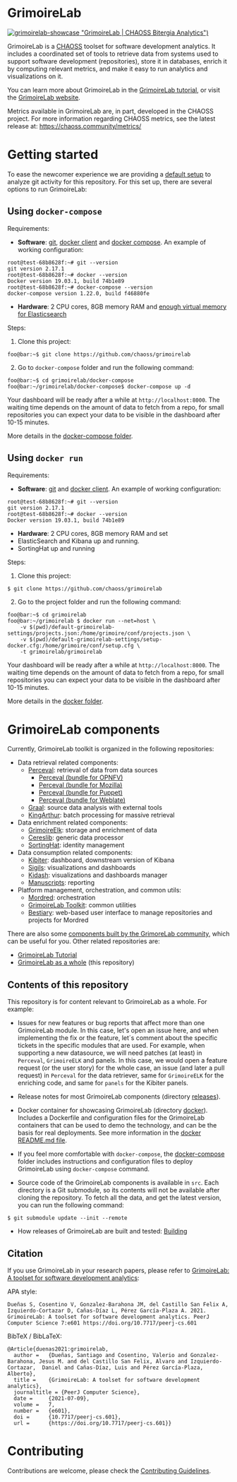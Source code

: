 # GrimoireLab

[![grimoirelab-showcase](https://user-images.githubusercontent.com/chaoss/grimoirelab/assets/105683440/ade7c052-1fe0-4568-a005-ee3fdfe2086d) "GrimoireLab | CHAOSS Bitergia Analytics")](https://chaoss.biterg.io/app/kibana#/dashboard/Overview)

GrimoireLab is a [CHAOSS](https://chaoss.community) toolset for software development analytics. It includes a coordinated set of tools
to retrieve data from systems used to support software development (repositories), store it in databases,
enrich it by computing relevant metrics, and make it easy to run analytics and visualizations on it.

You can learn more about GrimoireLab in the [GrimoireLab tutorial](https://chaoss.github.io/grimoirelab-tutorial/),
or visit the [GrimoireLab website](https://chaoss.github.io/grimoirelab).

Metrics available in GrimoireLab are, in part, developed in the CHAOSS project. For more information regarding CHAOSS metrics, see the latest release at: https://chaoss.community/metrics/

# Getting started

To ease the newcomer experience we are providing a [default setup](default-grimoirelab-settings)
to analyze git activity for this repository. For this set up, there are several options to run GrimoireLab:

## Using `docker-compose`

Requirements:
* **Software**: [git](https://git-scm.com/), [docker client](https://docs.docker.com/get-docker/) and [docker compose](https://docs.docker.com/compose/install/). An example of working configuration:
```console
root@test-68b8628f:~# git --version
git version 2.17.1
root@test-68b8628f:~# docker --version
Docker version 19.03.1, build 74b1e89
root@test-68b8628f:~# docker-compose --version
docker-compose version 1.22.0, build f46880fe
```
* **Hardware**: 2 CPU cores, 8GB memory RAM and [enough virtual memory for Elasticsearch](https://www.elastic.co/guide/en/elasticsearch/reference/current/vm-max-map-count.html) 

Steps:
1. Clone this project:
```console
foo@bar:~$ git clone https://github.com/chaoss/grimoirelab
```
2. Go to `docker-compose` folder and run the following command:
```console
foo@bar:~$ cd grimoirelab/docker-compose
foo@bar:~/grimoirelab/docker-compose$ docker-compose up -d
```

Your dashboard will be ready after a while at `http://localhost:8000`. The waiting time depends on the amount of data to fetch from a repo, for small repositories you can expect your data to be visible in the dashboard after 10-15 minutes.

More details in the [docker-compose folder](./docker-compose/README.md).

## Using `docker run`

Requirements: 
* **Software**: [git](https://git-scm.com/) and [docker client](https://docs.docker.com/get-docker/). An example of working configuration:
```console
root@test-68b8628f:~# git --version
git version 2.17.1
root@test-68b8628f:~# docker --version
Docker version 19.03.1, build 74b1e89
```
* **Hardware**: 2 CPU cores, 8GB memory RAM and set
* ElasticSearch and Kibana up and running.
* SortingHat up and running

Steps:
1. Clone this project:
```console
$ git clone https://github.com/chaoss/grimoirelab
```
2. Go to the project folder and run the following command:
```console
foo@bar:~$ cd grimoirelab
foo@bar:~/grimoirelab $ docker run --net=host \ 
    -v $(pwd)/default-grimoirelab-settings/projects.json:/home/grimoire/conf/projects.json \
    -v $(pwd)/default-grimoirelab-settings/setup-docker.cfg:/home/grimoire/conf/setup.cfg \
    -t grimoirelab/grimoirelab
```

Your dashboard will be ready after a while at `http://localhost:8000`. The waiting time depends on the amount of data to fetch from a repo, for small repositories you can expect your data to be visible in the dashboard after 10-15 minutes.

More details in the [docker folder](./docker/README.md).

# GrimoireLab components

Currently, GrimoireLab toolkit is organized in the following repositories:

* Data retrieval related components:
  * [Perceval](https://github.com/chaoss/grimoirelab-perceval): retrieval of data from data sources
    * [Perceval (bundle for OPNFV)](https://github.com/chaoss/grimoirelab-perceval-opnfv)
    * [Perceval (bundle for Mozilla)](https://github.com/chaoss/grimoirelab-perceval-mozilla)
    * [Perceval (bundle for Puppet)](https://github.com/chaoss/grimoirelab-perceval-puppet)
    * [Perceval (bundle for Weblate)](https://github.com/chaoss/grimoirelab-perceval-weblate)
  * [Graal](https://github.com/chaoss/grimoirelab-graal): source data analysis with external tools
  * [KingArthur](https://github.com/chaoss/grimoirelab-kingarthur): batch processing for massive retrieval
* Data enrichment related components:
  * [GrimoireElk](https://github.com/chaoss/grimoirelab-elk): storage and enrichment of data
  * [Cereslib](https://github.com/chaoss/grimoirelab-cereslib): generic data processor
  * [SortingHat](https://github.com/chaoss/grimoirelab-sortinghat): identity management
* Data consumption related components:
  * [Kibiter](https://github.com/chaoss/grimoirelab-kibiter): dashboard, downstream version of Kibana
  * [Sigils](https://github.com/chaoss/grimoirelab-sigils): visualizations and dashboards
  * [Kidash](https://github.com/chaoss/grimoirelab-kidash): visualizations and dashboards manager
  * [Manuscripts](https://github.com/chaoss/grimoirelab-manuscripts): reporting
* Platform management, orchestration, and common utils:
  * [Mordred](https://github.com/chaoss/grimoirelab-mordred): orchestration
  * [GrimoireLab Toolkit](https://github.com/chaoss/grimoirelab-toolkit): common utilities
  * [Bestiary](https://github.com/chaoss/grimoirelab-bestiary): web-based user interface to manage repositories and projects for Mordred

There are also some [components built by the GrimoreLab community](community_components.md),
which can be useful for you. Other related repositories are:
* [GrimoireLab Tutorial](https://github.com/chaoss/grimoirelab-tutorial)
* [GrimoireLab as a whole](https://github.com/chaoss/grimoirelab) (this repository)

## Contents of this repository

This repository is for content relevant to GrimoireLab as a whole. For example:

* Issues for new features or bug reports that affect more than one GrimoireLab module. In this case, let's open an issue here, and when implementing the fix or the feature, let´s comment about the specific tickets in the specific modules that are used. For example, when supporting a new datasource, we will need patches (at least) in `Perceval`, `GrimoireELK` and panels. In this case, we would open a feature request (or the user story) for the whole case, an issue (and later a pull request) in `Perceval` for the data retriever, same for `GrimoireELK` for the enriching code, and same for `panels` for the Kibiter panels.

* Release notes for most GrimoireLab components (directory [releases](releases)).

* Docker container for showcasing GrimoireLab (directory [docker](docker)).
Includes a Dockerfile and configuration files for the GrimoireLab containers
that can be used to demo the technology, and can be the basis for real
deployments. See more information in the [docker README.md file](docker/README.md).

* If you feel more comfortable with `docker-compose`, the [docker-compose](docker-compose)
folder includes instructions and configuration files to deploy GrimoireLab using
`docker-compose` command.

* Source code of the GrimoireLab components is available in `src`. Each directory is a
Git submodule, so its contents will not be available after cloning the repository. To
fetch all the data, and get the latest version, you can run the following command:
```console
$ git submodule update --init --remote
```

* How releases of GrimoireLab are built and tested: [Building](BUILDING.md)

## Citation

If you use GrimoireLab in your research papers, please refer to [GrimoireLab: A toolset for software development analytics](https://doi.org/10.7717/peerj-cs.601):

APA style:

```
Dueñas S, Cosentino V, Gonzalez-Barahona JM, del Castillo San Felix A, Izquierdo-Cortazar D, Cañas-Díaz L, Pérez García-Plaza A. 2021. GrimoireLab: A toolset for software development analytics. PeerJ Computer Science 7:e601 https://doi.org/10.7717/peerj-cs.601
```

BibTeX / BibLaTeX:

```
@Article{duenas2021:grimoirelab,
  author = 	 {Dueñas, Santiago and Cosentino, Valerio and Gonzalez-Barahona, Jesus M. and del Castillo San Felix, Alvaro and Izquierdo-Cortazar,  Daniel and Cañas-Díaz, Luis and Pérez García-Plaza, Alberto},
  title = 	 {GrimoireLab: A toolset for software development analytics},
  journaltitle = {PeerJ Computer Science},
  date = 	 {2021-07-09},
  volume = 	 7,
  number = 	 {e601},
  doi = 	 {10.7717/peerj-cs.601},
  url = 	 {https://doi.org/10.7717/peerj-cs.601}}
```

# Contributing

Contributions are welcome, please check the [Contributing Guidelines](CONTRIBUTING.md).
